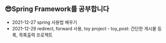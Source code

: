 <html>
  <body>
    <h2>😎Spring Framework를 공부합니다</h2>
    <ul>
      <li>2021-12-27 spring 사용법 배우기</li>
      <li>2021-12-29 redirect, forward 사용, toy project - toy_post: 간단한 게시물 등록, 목록출력 프로젝트</li>
    </ul>
  </body>
  </html>
